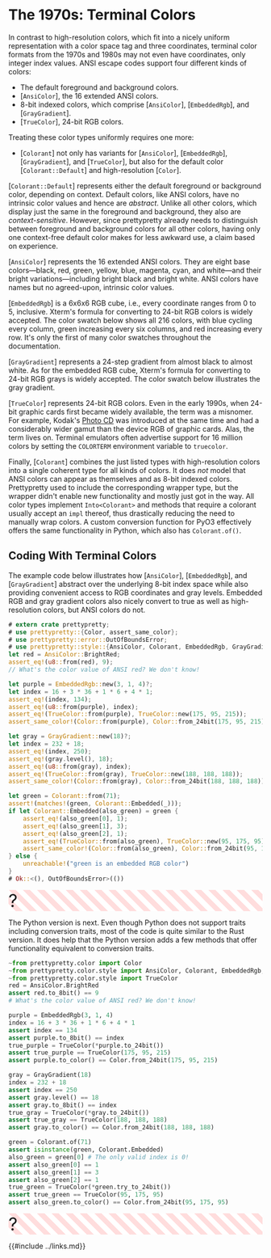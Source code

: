 # The 1970s: Terminal Colors

In contrast to high-resolution colors, which fit into a nicely uniform
representation with a color space tag and three coordinates, terminal color
formats from the 1970s and 1980s may not even have coordinates, only integer
index values. ANSI escape codes support four different kinds of colors:

  * The default foreground and background colors.
  * [`AnsiColor`], the 16 extended ANSI colors.
  * 8-bit indexed colors, which comprise [`AnsiColor`], [`EmbeddedRgb`],
    and [`GrayGradient`].
  * [`TrueColor`], 24-bit RGB colors.

Treating these color types uniformly requires one more:

  * [`Colorant`] not only has variants for [`AnsiColor`], [`EmbeddedRgb`],
    [`GrayGradient`], and [`TrueColor`], but also for the default color
    [`Colorant::Default`] and high-resolution [`Color`].

[`Colorant::Default`] represents either the default foreground or background
color, depending on context. Default colors, like ANSI colors, have no intrinsic
color values and hence are *abstract*. Unlike all other colors, which display
just the same in the foreground and background, they also are
*context-sensitive*. However, since prettypretty already needs to distinguish
between foreground and background colors for all other colors, having only one
context-free default color makes for less awkward use, a claim based on
experience.

[`AnsiColor`] represents the 16 extended ANSI colors. They are eight base
colors—black, red, green, yellow, blue, magenta, cyan, and white—and their
bright variations—including bright black and bright white. ANSI colors have
names but no agreed-upon, intrinsic color values.

[`EmbeddedRgb`] is a 6x6x6 RGB cube, i.e., every coordinate ranges from 0 to
5, inclusive. Xterm's formula for converting to 24-bit RGB colors is widely
accepted. The color swatch below shows all 216 colors, with blue cycling
every column, green increasing every six columns, and red increasing every
row. It's only the first of many color swatches throughout the
documentation.

<figure>
<div class="small color-swatch">
<div style="background-color: #000000;"></div>
<div style="background-color: #00005f;"></div>
<div style="background-color: #000087;"></div>
<div style="background-color: #0000af;"></div>
<div style="background-color: #0000d7;"></div>
<div style="background-color: #0000ff;"></div>
<div style="background-color: #005f00;"></div>
<div style="background-color: #005f5f;"></div>
<div style="background-color: #005f87;"></div>
<div style="background-color: #005faf;"></div>
<div style="background-color: #005fd7;"></div>
<div style="background-color: #005fff;"></div>
<div style="background-color: #008700;"></div>
<div style="background-color: #00875f;"></div>
<div style="background-color: #008787;"></div>
<div style="background-color: #0087af;"></div>
<div style="background-color: #0087d7;"></div>
<div style="background-color: #0087ff;"></div>
<div style="background-color: #00af00;"></div>
<div style="background-color: #00af5f;"></div>
<div style="background-color: #00af87;"></div>
<div style="background-color: #00afaf;"></div>
<div style="background-color: #00afd7;"></div>
<div style="background-color: #00afff;"></div>
<div style="background-color: #00d700;"></div>
<div style="background-color: #00d75f;"></div>
<div style="background-color: #00d787;"></div>
<div style="background-color: #00d7af;"></div>
<div style="background-color: #00d7d7;"></div>
<div style="background-color: #00d7ff;"></div>
<div style="background-color: #00ff00;"></div>
<div style="background-color: #00ff5f;"></div>
<div style="background-color: #00ff87;"></div>
<div style="background-color: #00ffaf;"></div>
<div style="background-color: #00ffd7;"></div>
<div style="background-color: #00ffff;"></div>
</div>
<div class="small color-swatch">
<div style="background-color: #5f0000;"></div>
<div style="background-color: #5f005f;"></div>
<div style="background-color: #5f0087;"></div>
<div style="background-color: #5f00af;"></div>
<div style="background-color: #5f00d7;"></div>
<div style="background-color: #5f00ff;"></div>
<div style="background-color: #5f5f00;"></div>
<div style="background-color: #5f5f5f;"></div>
<div style="background-color: #5f5f87;"></div>
<div style="background-color: #5f5faf;"></div>
<div style="background-color: #5f5fd7;"></div>
<div style="background-color: #5f5fff;"></div>
<div style="background-color: #5f8700;"></div>
<div style="background-color: #5f875f;"></div>
<div style="background-color: #5f8787;"></div>
<div style="background-color: #5f87af;"></div>
<div style="background-color: #5f87d7;"></div>
<div style="background-color: #5f87ff;"></div>
<div style="background-color: #5faf00;"></div>
<div style="background-color: #5faf5f;"></div>
<div style="background-color: #5faf87;"></div>
<div style="background-color: #5fafaf;"></div>
<div style="background-color: #5fafd7;"></div>
<div style="background-color: #5fafff;"></div>
<div style="background-color: #5fd700;"></div>
<div style="background-color: #5fd75f;"></div>
<div style="background-color: #5fd787;"></div>
<div style="background-color: #5fd7af;"></div>
<div style="background-color: #5fd7d7;"></div>
<div style="background-color: #5fd7ff;"></div>
<div style="background-color: #5fff00;"></div>
<div style="background-color: #5fff5f;"></div>
<div style="background-color: #5fff87;"></div>
<div style="background-color: #5fffaf;"></div>
<div style="background-color: #5fffd7;"></div>
<div style="background-color: #5fffff;"></div>
</div>
<div class="small color-swatch">
<div style="background-color: #870000;"></div>
<div style="background-color: #87005f;"></div>
<div style="background-color: #870087;"></div>
<div style="background-color: #8700af;"></div>
<div style="background-color: #8700d7;"></div>
<div style="background-color: #8700ff;"></div>
<div style="background-color: #875f00;"></div>
<div style="background-color: #875f5f;"></div>
<div style="background-color: #875f87;"></div>
<div style="background-color: #875faf;"></div>
<div style="background-color: #875fd7;"></div>
<div style="background-color: #875fff;"></div>
<div style="background-color: #878700;"></div>
<div style="background-color: #87875f;"></div>
<div style="background-color: #878787;"></div>
<div style="background-color: #8787af;"></div>
<div style="background-color: #8787d7;"></div>
<div style="background-color: #8787ff;"></div>
<div style="background-color: #87af00;"></div>
<div style="background-color: #87af5f;"></div>
<div style="background-color: #87af87;"></div>
<div style="background-color: #87afaf;"></div>
<div style="background-color: #87afd7;"></div>
<div style="background-color: #87afff;"></div>
<div style="background-color: #87d700;"></div>
<div style="background-color: #87d75f;"></div>
<div style="background-color: #87d787;"></div>
<div style="background-color: #87d7af;"></div>
<div style="background-color: #87d7d7;"></div>
<div style="background-color: #87d7ff;"></div>
<div style="background-color: #87ff00;"></div>
<div style="background-color: #87ff5f;"></div>
<div style="background-color: #87ff87;"></div>
<div style="background-color: #87ffaf;"></div>
<div style="background-color: #87ffd7;"></div>
<div style="background-color: #87ffff;"></div>
</div>
<div class="small color-swatch">
<div style="background-color: #af0000;"></div>
<div style="background-color: #af005f;"></div>
<div style="background-color: #af0087;"></div>
<div style="background-color: #af00af;"></div>
<div style="background-color: #af00d7;"></div>
<div style="background-color: #af00ff;"></div>
<div style="background-color: #af5f00;"></div>
<div style="background-color: #af5f5f;"></div>
<div style="background-color: #af5f87;"></div>
<div style="background-color: #af5faf;"></div>
<div style="background-color: #af5fd7;"></div>
<div style="background-color: #af5fff;"></div>
<div style="background-color: #af8700;"></div>
<div style="background-color: #af875f;"></div>
<div style="background-color: #af8787;"></div>
<div style="background-color: #af87af;"></div>
<div style="background-color: #af87d7;"></div>
<div style="background-color: #af87ff;"></div>
<div style="background-color: #afaf00;"></div>
<div style="background-color: #afaf5f;"></div>
<div style="background-color: #afaf87;"></div>
<div style="background-color: #afafaf;"></div>
<div style="background-color: #afafd7;"></div>
<div style="background-color: #afafff;"></div>
<div style="background-color: #afd700;"></div>
<div style="background-color: #afd75f;"></div>
<div style="background-color: #afd787;"></div>
<div style="background-color: #afd7af;"></div>
<div style="background-color: #afd7d7;"></div>
<div style="background-color: #afd7ff;"></div>
<div style="background-color: #afff00;"></div>
<div style="background-color: #afff5f;"></div>
<div style="background-color: #afff87;"></div>
<div style="background-color: #afffaf;"></div>
<div style="background-color: #afffd7;"></div>
<div style="background-color: #afffff;"></div>
</div>
<div class="small color-swatch">
<div style="background-color: #d70000;"></div>
<div style="background-color: #d7005f;"></div>
<div style="background-color: #d70087;"></div>
<div style="background-color: #d700af;"></div>
<div style="background-color: #d700d7;"></div>
<div style="background-color: #d700ff;"></div>
<div style="background-color: #d75f00;"></div>
<div style="background-color: #d75f5f;"></div>
<div style="background-color: #d75f87;"></div>
<div style="background-color: #d75faf;"></div>
<div style="background-color: #d75fd7;"></div>
<div style="background-color: #d75fff;"></div>
<div style="background-color: #d78700;"></div>
<div style="background-color: #d7875f;"></div>
<div style="background-color: #d78787;"></div>
<div style="background-color: #d787af;"></div>
<div style="background-color: #d787d7;"></div>
<div style="background-color: #d787ff;"></div>
<div style="background-color: #d7af00;"></div>
<div style="background-color: #d7af5f;"></div>
<div style="background-color: #d7af87;"></div>
<div style="background-color: #d7afaf;"></div>
<div style="background-color: #d7afd7;"></div>
<div style="background-color: #d7afff;"></div>
<div style="background-color: #d7d700;"></div>
<div style="background-color: #d7d75f;"></div>
<div style="background-color: #d7d787;"></div>
<div style="background-color: #d7d7af;"></div>
<div style="background-color: #d7d7d7;"></div>
<div style="background-color: #d7d7ff;"></div>
<div style="background-color: #d7ff00;"></div>
<div style="background-color: #d7ff5f;"></div>
<div style="background-color: #d7ff87;"></div>
<div style="background-color: #d7ffaf;"></div>
<div style="background-color: #d7ffd7;"></div>
<div style="background-color: #d7ffff;"></div>
</div>
<div class="small color-swatch">
<div style="background-color: #ff0000;"></div>
<div style="background-color: #ff005f;"></div>
<div style="background-color: #ff0087;"></div>
<div style="background-color: #ff00af;"></div>
<div style="background-color: #ff00d7;"></div>
<div style="background-color: #ff00ff;"></div>
<div style="background-color: #ff5f00;"></div>
<div style="background-color: #ff5f5f;"></div>
<div style="background-color: #ff5f87;"></div>
<div style="background-color: #ff5faf;"></div>
<div style="background-color: #ff5fd7;"></div>
<div style="background-color: #ff5fff;"></div>
<div style="background-color: #ff8700;"></div>
<div style="background-color: #ff875f;"></div>
<div style="background-color: #ff8787;"></div>
<div style="background-color: #ff87af;"></div>
<div style="background-color: #ff87d7;"></div>
<div style="background-color: #ff87ff;"></div>
<div style="background-color: #ffaf00;"></div>
<div style="background-color: #ffaf5f;"></div>
<div style="background-color: #ffaf87;"></div>
<div style="background-color: #ffafaf;"></div>
<div style="background-color: #ffafd7;"></div>
<div style="background-color: #ffafff;"></div>
<div style="background-color: #ffd700;"></div>
<div style="background-color: #ffd75f;"></div>
<div style="background-color: #ffd787;"></div>
<div style="background-color: #ffd7af;"></div>
<div style="background-color: #ffd7d7;"></div>
<div style="background-color: #ffd7ff;"></div>
<div style="background-color: #ffff00;"></div>
<div style="background-color: #ffff5f;"></div>
<div style="background-color: #ffff87;"></div>
<div style="background-color: #ffffaf;"></div>
<div style="background-color: #ffffd7;"></div>
<div style="background-color: #ffffff;"></div>
</div>
</figure>

[`GrayGradient`] represents a 24-step gradient from almost black to almost
white. As for the embedded RGB cube, Xterm's formula for converting to
24-bit RGB grays is widely accepted. The color swatch below illustrates the
gray gradient.

<figure>
<div class="small color-swatch">
<div style="background-color: #121212;"></div>
<div style="background-color: #1c1c1c;"></div>
<div style="background-color: #262626;"></div>
<div style="background-color: #303030;"></div>
<div style="background-color: #3a3a3a;"></div>
<div style="background-color: #444444;"></div>
<div style="background-color: #4e4e4e;"></div>
<div style="background-color: #585858;"></div>
<div style="background-color: #626262;"></div>
<div style="background-color: #6c6c6c;"></div>
<div style="background-color: #767676;"></div>
<div style="background-color: #808080;"></div>
<div style="background-color: #8a8a8a;"></div>
<div style="background-color: #949494;"></div>
<div style="background-color: #9e9e9e;"></div>
<div style="background-color: #a8a8a8;"></div>
<div style="background-color: #b2b2b2;"></div>
<div style="background-color: #bcbcbc;"></div>
<div style="background-color: #c6c6c6;"></div>
<div style="background-color: #d0d0d0;"></div>
<div style="background-color: #dadada;"></div>
<div style="background-color: #e4e4e4;"></div>
<div style="background-color: #eeeeee;"></div>
<div style="background-color: #f8f8f8;"></div>
</div>
</figure>

[`TrueColor`] represents 24-bit RGB colors. Even in the early 1990s, when
24-bit graphic cards first became widely available, the term was a misnomer.
For example, Kodak's [Photo CD](https://en.wikipedia.org/wiki/Photo_CD) was
introduced at the same time and had a considerably wider gamut than the
device RGB of graphic cards. Alas, the term lives on. Terminal emulators
often advertise support for 16 million colors by setting the `COLORTERM`
environment variable to `truecolor`.

Finally, [`Colorant`] combines the just listed types with high-resolution colors
into a single coherent type for all kinds of colors. It does *not* model that
ANSI colors can appear as themselves and as 8-bit indexed colors. Prettypretty
used to include the corresponding wrapper type, but the wrapper didn't enable
new functionality and mostly just got in the way. All color types implement
`Into<Colorant>` and methods that require a colorant usually accept an `impl`
thereof, thus drastically reducing the need to manually wrap colors. A custom
conversion function for PyO3 effectively offers the same functionality in
Python, which also has `Colorant.of()`.


## Coding With Terminal Colors

The example code below illustrates how [`AnsiColor`], [`EmbeddedRgb`], and
[`GrayGradient`] abstract over the underlying 8-bit index space while also
providing convenient access to RGB coordinates and gray levels. Embedded RGB and
gray gradient colors also nicely convert to true as well as high-resolution
colors, but ANSI colors do not.

```rust
# extern crate prettypretty;
# use prettypretty::{Color, assert_same_color};
# use prettypretty::error::OutOfBoundsError;
# use prettypretty::style::{AnsiColor, Colorant, EmbeddedRgb, GrayGradient, TrueColor};
let red = AnsiColor::BrightRed;
assert_eq!(u8::from(red), 9);
// What's the color value of ANSI red? We don't know!

let purple = EmbeddedRgb::new(3, 1, 4)?;
let index = 16 + 3 * 36 + 1 * 6 + 4 * 1;
assert_eq!(index, 134);
assert_eq!(u8::from(purple), index);
assert_eq!(TrueColor::from(purple), TrueColor::new(175, 95, 215));
assert_same_color!(Color::from(purple), Color::from_24bit(175, 95, 215));

let gray = GrayGradient::new(18)?;
let index = 232 + 18;
assert_eq!(index, 250);
assert_eq!(gray.level(), 18);
assert_eq!(u8::from(gray), index);
assert_eq!(TrueColor::from(gray), TrueColor::new(188, 188, 188));
assert_same_color!(Color::from(gray), Color::from_24bit(188, 188, 188));

let green = Colorant::from(71);
assert!(matches!(green, Colorant::Embedded(_)));
if let Colorant::Embedded(also_green) = green {
    assert_eq!(also_green[0], 1);
    assert_eq!(also_green[1], 3);
    assert_eq!(also_green[2], 1);
    assert_eq!(TrueColor::from(also_green), TrueColor::new(95, 175, 95));
    assert_same_color!(Color::from(also_green), Color::from_24bit(95, 175, 95));
} else {
    unreachable!("green is an embedded RGB color")
}
# Ok::<(), OutOfBoundsError>(())
```
<div class=color-swatch>
<div style="background: repeating-linear-gradient(45deg, #fff, #fff 10px, #fdd 10px, #fdd 20px);">
<span style="font-size: 2.5em;">?</span>
</div>
<div style="background-color: #af5fd7;"></div>
<div style="background-color: #bcbcbc;"></div>
<div style="background-color: #5faf5f;"></div>
</div>

The Python version is next. Even though Python does not support traits including
conversion traits, most of the code is quite similar to the Rust version. It
does help that the Python version adds a few methods that offer functionality
equivalent to conversion traits.

```python
~from prettypretty.color import Color
~from prettypretty.color.style import AnsiColor, Colorant, EmbeddedRgb, GrayGradient
~from prettypretty.color.style import TrueColor
red = AnsiColor.BrightRed
assert red.to_8bit() == 9
# What's the color value of ANSI red? We don't know!

purple = EmbeddedRgb(3, 1, 4)
index = 16 + 3 * 36 + 1 * 6 + 4 * 1
assert index == 134
assert purple.to_8bit() == index
true_purple = TrueColor(*purple.to_24bit())
assert true_purple == TrueColor(175, 95, 215)
assert purple.to_color() == Color.from_24bit(175, 95, 215)

gray = GrayGradient(18)
index = 232 + 18
assert index == 250
assert gray.level() == 18
assert gray.to_8bit() == index
true_gray = TrueColor(*gray.to_24bit())
assert true_gray == TrueColor(188, 188, 188)
assert gray.to_color() == Color.from_24bit(188, 188, 188)

green = Colorant.of(71)
assert isinstance(green, Colorant.Embedded)
also_green = green[0] # The only valid index is 0!
assert also_green[0] == 1
assert also_green[1] == 3
assert also_green[2] == 1
true_green = TrueColor(*green.try_to_24bit())
assert true_green == TrueColor(95, 175, 95)
assert also_green.to_color() == Color.from_24bit(95, 175, 95)
```
<div class=color-swatch>
<div style="background: repeating-linear-gradient(45deg, #fff, #fff 10px, #fdd 10px, #fdd 20px);">
<span style="font-size: 2.5em;">?</span>
</div>
<div style="background-color: #af5fd7;"></div>
<div style="background-color: #bcbcbc;"></div>
<div style="background-color: #5faf5f;"></div>
</div>


{{#include ../links.md}}
